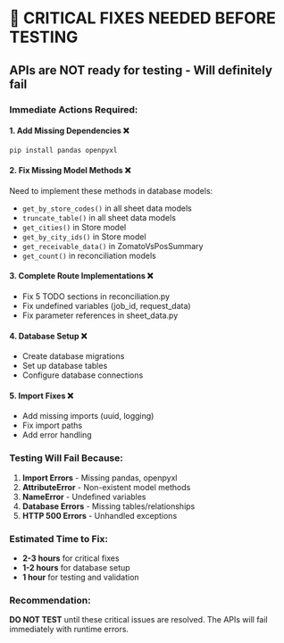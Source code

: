 # 🚨 CRITICAL FIXES NEEDED BEFORE TESTING

## **APIs are NOT ready for testing - Will definitely fail**

### **Immediate Actions Required:**

#### 1. **Add Missing Dependencies** ❌
```bash
pip install pandas openpyxl
```

#### 2. **Fix Missing Model Methods** ❌
Need to implement these methods in database models:
- `get_by_store_codes()` in all sheet data models
- `truncate_table()` in all sheet data models  
- `get_cities()` in Store model
- `get_by_city_ids()` in Store model
- `get_receivable_data()` in ZomatoVsPosSummary
- `get_count()` in reconciliation models

#### 3. **Complete Route Implementations** ❌
- Fix 5 TODO sections in reconciliation.py
- Fix undefined variables (job_id, request_data)
- Fix parameter references in sheet_data.py

#### 4. **Database Setup** ❌
- Create database migrations
- Set up database tables
- Configure database connections

#### 5. **Import Fixes** ❌
- Add missing imports (uuid, logging)
- Fix import paths
- Add error handling

### **Testing Will Fail Because:**
1. **Import Errors** - Missing pandas, openpyxl
2. **AttributeError** - Non-existent model methods
3. **NameError** - Undefined variables
4. **Database Errors** - Missing tables/relationships
5. **HTTP 500 Errors** - Unhandled exceptions

### **Estimated Time to Fix:**
- **2-3 hours** for critical fixes
- **1-2 hours** for database setup
- **1 hour** for testing and validation

### **Recommendation:**
**DO NOT TEST** until these critical issues are resolved. The APIs will fail immediately with runtime errors.

